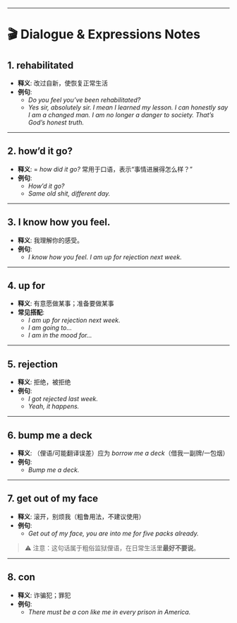------

# 🎬 Dialogue & Expressions Notes

## 1. **rehabilitated**

- **释义**: 改过自新，使恢复正常生活
- **例句**:
  - *Do you feel you’ve been rehabilitated?*
  - *Yes sir, absolutely sir. I mean I learned my lesson. I can honestly say I am a changed man. I am no longer a danger to society. That’s God’s honest truth.*

------

## 2. **how’d it go?**

- **释义**: = *how did it go?* 常用于口语，表示“事情进展得怎么样？”
- **例句**:
  - *How’d it go?*
  - *Same old shit, different day.*

------

## 3. **I know how you feel.**

- **释义**: 我理解你的感受。
- **例句**:
  - *I know how you feel. I am up for rejection next week.*

------

## 4. **up for**

- **释义**: 有意愿做某事；准备要做某事
- **常见搭配**:
  - *I am up for rejection next week.*
  - *I am going to...*
  - *I am in the mood for...*

------

## 5. **rejection**

- **释义**: 拒绝，被拒绝
- **例句**:
  - *I got rejected last week.*
  - *Yeah, it happens.*

------

## 6. **bump me a deck**

- **释义**: （俚语/可能翻译误差）应为 *borrow me a deck*（借我一副牌/一包烟）
- **例句**:
  - *Bump me a deck.*

------

## 7. **get out of my face**

- **释义**: 滚开，别烦我（粗鲁用法，不建议使用）
- **例句**:
  - *Get out of my face, you are into me for five packs already.*

> ⚠️ 注意：这句话属于粗俗监狱俚语，在日常生活里**最好不要说**。

------

## 8. **con**

- **释义**: 诈骗犯；罪犯
- **例句**:
  - *There must be a con like me in every prison in America.*

